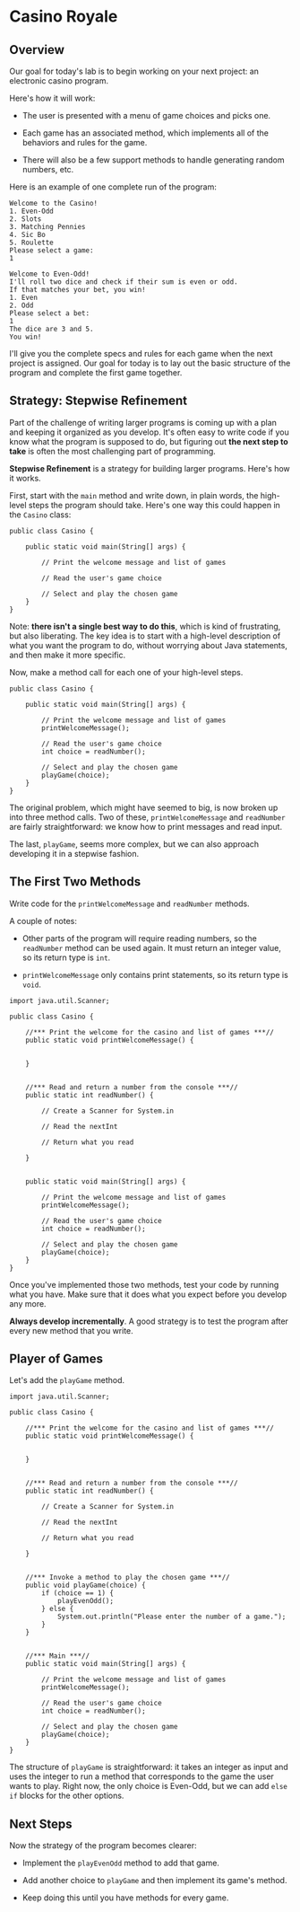 # Casino Royale

## Overview

Our goal for today's lab is to begin working on your next project: an electronic casino program.

Here's how it will work:

- The user is presented with a menu of game choices and picks one.

- Each game has an associated method, which implements all of the behaviors and rules for the game.

- There will also be a few support methods to handle generating random numbers, etc.

Here is an example of one complete run of the program:

```
Welcome to the Casino!
1. Even-Odd
2. Slots
3. Matching Pennies
4. Sic Bo
5. Roulette
Please select a game:
1

Welcome to Even-Odd!
I'll roll two dice and check if their sum is even or odd.
If that matches your bet, you win!
1. Even
2. Odd
Please select a bet:
1
The dice are 3 and 5.
You win!
```

I'll give you the complete specs and rules for each game when the next project is assigned. Our goal for today is to lay out the basic structure of the program and complete the first game together.

## Strategy: Stepwise Refinement

Part of the challenge of writing larger programs is coming up with a plan and keeping it organized as you develop. It's often easy to write code if you know what the program is supposed to do, but figuring out **the next step to take** is often the most challenging part of programming.

**Stepwise Refinement** is a strategy for building larger programs. Here's how it works.

First, start with the `main` method and write down, in plain words, the high-level steps the program should take. Here's one way this could happen in the `Casino` class:

```
public class Casino {

    public static void main(String[] args) {
    
        // Print the welcome message and list of games
    
        // Read the user's game choice
    
        // Select and play the chosen game
    }
}
```

Note: **there isn't a single best way to do this**, which is kind of frustrating, but also liberating. The key idea is to start with a high-level description of what you want the program to do, without worrying about Java statements, and then make it more specific.

Now, make a method call for each one of your high-level steps.

```
public class Casino {

    public static void main(String[] args) {
    
        // Print the welcome message and list of games
        printWelcomeMessage();
    
        // Read the user's game choice
        int choice = readNumber();
    
        // Select and play the chosen game
        playGame(choice);
    }
}
```

The original problem, which might have seemed to big, is now broken up into three method calls. Two of these, `printWelcomeMessage` and `readNumber` are fairly straightforward: we know how to print messages and read input.

The last, `playGame`, seems more complex, but we can also approach developing it in a stepwise fashion.

## The First Two Methods

Write code for the `printWelcomeMessage` and `readNumber` methods.

A couple of notes:

- Other parts of the program will require reading numbers, so the `readNumber` method can be used again. It must return an integer value, so its return type is `int`.

- `printWelcomeMessage` only contains print statements, so its return type is `void`.

```
import java.util.Scanner;

public class Casino {

    //*** Print the welcome for the casino and list of games ***//
    public static void printWelcomeMessage() {
    
    
    }


    //*** Read and return a number from the console ***//
    public static int readNumber() {
    
        // Create a Scanner for System.in
        
        // Read the nextInt
        
        // Return what you read
        
    }


    public static void main(String[] args) {
    
        // Print the welcome message and list of games
        printWelcomeMessage();
    
        // Read the user's game choice
        int choice = readNumber();
    
        // Select and play the chosen game
        playGame(choice);
    }
}

```

Once you've implemented those two methods, test your code by running what you have. Make sure that it does what you expect before you develop any more.

**Always develop incrementally**. A good strategy is to test the program after every new method that you write.


## Player of Games

Let's add the `playGame` method.

```
import java.util.Scanner;

public class Casino {

    //*** Print the welcome for the casino and list of games ***//
    public static void printWelcomeMessage() {
    
    
    }


    //*** Read and return a number from the console ***//
    public static int readNumber() {
    
        // Create a Scanner for System.in
        
        // Read the nextInt
        
        // Return what you read
        
    }
    
    
    //*** Invoke a method to play the chosen game ***//
    public void playGame(choice) {
        if (choice == 1) {
            playEvenOdd();
        } else {
            System.out.println("Please enter the number of a game.");
        }
    }


    //*** Main ***//
    public static void main(String[] args) {
    
        // Print the welcome message and list of games
        printWelcomeMessage();
    
        // Read the user's game choice
        int choice = readNumber();
    
        // Select and play the chosen game
        playGame(choice);
    }
}
```

The structure of `playGame` is straightforward: it takes an integer as input and uses the integer to run a method that corresponds to the game the user wants to play. Right now, the only choice is Even-Odd, but we can add `else if` blocks for the other options.

## Next Steps

Now the strategy of the program becomes clearer:

- Implement the `playEvenOdd` method to add that game.

- Add another choice to `playGame` and then implement its game's method.

- Keep doing this until you have methods for every game.
